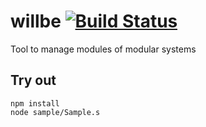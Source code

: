 
# willbe [![Build Status](https://travis-ci.org/Wandalen/willbe.svg?branch=master)](https://travis-ci.org/Wandalen/willbe)

Tool to manage modules of modular systems

## Try out
```
npm install
node sample/Sample.s
```



































































